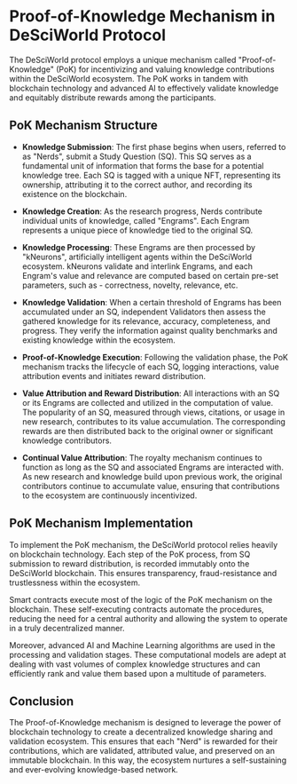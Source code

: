 # Proof-of-Knowledge Mechanism in DeSciWorld Protocol 

The DeSciWorld protocol employs a unique mechanism called "Proof-of-Knowledge" (PoK) for incentivizing and valuing knowledge contributions within the DeSciWorld ecosystem. The PoK works in tandem with blockchain technology and advanced AI to effectively validate knowledge and equitably distribute rewards among the participants. 

## PoK Mechanism Structure

* **Knowledge Submission**: The first phase begins when users, referred to as "Nerds", submit a Study Question (SQ). This SQ serves as a fundamental unit of information that forms the base for a potential knowledge tree. Each SQ is tagged with a unique NFT, representing its ownership, attributing it to the correct author, and recording its existence on the blockchain.

* **Knowledge Creation**:  As the research progress, Nerds contribute individual units of knowledge, called "Engrams". Each Engram represents a unique piece of knowledge tied to the original SQ.

* **Knowledge Processing**: These Engrams are then processed by "kNeurons", artificially intelligent agents within the DeSciWorld ecosystem. kNeurons validate and interlink Engrams, and each Engram's value and relevance are computed based on certain pre-set parameters, such as - correctness, novelty, relevance, etc.

* **Knowledge Validation**: When a certain threshold of Engrams has been accumulated under an SQ, independent Validators then assess the gathered knowledge for its relevance, accuracy, completeness, and progress. They verify the information against quality benchmarks and existing knowledge within the ecosystem.

* **Proof-of-Knowledge Execution**: Following the validation phase, the PoK mechanism tracks the lifecycle of each SQ, logging interactions, value attribution events and initiates reward distribution. 

* **Value Attribution and Reward Distribution**: All interactions with an SQ or its Engrams are collected and utilized in the computation of value. The popularity of an SQ, measured through views, citations, or usage in new research, contributes to its value accumulation. The corresponding rewards are then distributed back to the original owner or significant knowledge contributors.

* **Continual Value Attribution**: The royalty mechanism continues to function as long as the SQ and associated Engrams are interacted with. As new research and knowledge build upon previous work, the original contributors continue to accumulate value, ensuring that contributions to the ecosystem are continuously incentivized.

## PoK Mechanism Implementation

To implement the PoK mechanism, the DeSciWorld protocol relies heavily on blockchain technology. Each step of the PoK process, from SQ submission to reward distribution, is recorded immutably onto the DeSciWorld blockchain. This ensures transparency, fraud-resistance and trustlessness within the ecosystem.

Smart contracts execute most of the logic of the PoK mechanism on the blockchain. These self-executing contracts automate the procedures, reducing the need for a central authority and allowing the system to operate in a truly decentralized manner.

Moreover, advanced AI and Machine Learning algorithms are used in the processing and validation stages. These computational models are adept at dealing with vast volumes of complex knowledge structures and can efficiently rank and value them based upon a multitude of parameters.

## Conclusion

The Proof-of-Knowledge mechanism is designed to leverage the power of blockchain technology to create a decentralized knowledge sharing and validation ecosystem. This ensures that each "Nerd" is rewarded for their contributions, which are validated, attributed value, and preserved on an immutable blockchain. In this way, the ecosystem nurtures a self-sustaining and ever-evolving knowledge-based network.
